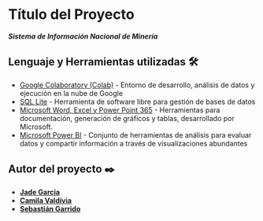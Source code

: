 # Título del Proyecto

_**Sistema de Información Nacional de Minería**_


## Lenguaje y Herramientas utilizadas 🛠️

* [Google Colaboratory (Colab)](https://colab.research.google.com/) - Entorno de desarrollo, análisis de datos y ejecución en la nube de Google
* [SQL Lite](https://sqliteonline.com/) - Herramienta de software libre para gestión de bases de datos
* [Microsoft Word, Excel y Power Point 365](https://www.office.com/) - Herramientas para documentación, generación de gráficos y tablas, desarrollado por Microsoft.
* [Microsoft Power BI](https://powerbi.microsoft.com/es-es/) - Conjunto de herramientas de análisis para evaluar datos y compartir información a través de visualizaciones abundantes


## Autor del proyecto ✒️

* [**Jade García**](https://www.linkedin.com/in/jade-garcia-/)
* [**Camila Valdivia**](https://www.linkedin.com/in/camila-valdivia-rojas/) 
* [**Sebastián Garrido**](https://cl.linkedin.com/in/sebastian-alejandro-garrido-valenzuela-a16120204)
